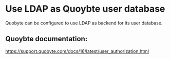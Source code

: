 # Use LDAP as Quoybte user database

Quobyte can be configured to use LDAP as backend for its user database.

## Quoybte documentation:
https://support.quobyte.com/docs/16/latest/user_authorization.html
